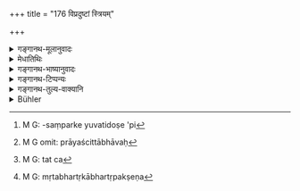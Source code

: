 +++
title = "176 विप्रदुष्टां स्त्रियम्"

+++

<details><summary>गङ्गानथ-मूलानुवादः</summary>

If the wife is particularly corrupt, her husband should keep her confined in one room, and should make her perform that penance which has been prescribed for males in cases of adultery.—(176)
</details>

<details><summary>मेधातिथिः</summary>

**वि**शेषेण **प्रदुष्टां** **निरुन्ध्यात्** पत्नीकार्येभ्यो निर्वर्तयेत् "अर्थस्य संग्रहे चैनाम्" (म्ध् ९.११) इत्यादिभ्यः । **एकवेश्मनीति** निगडबन्धे कर्तव्या । न स्वैरं भर्तृगृहे विहर्तुं लभेत । तत्र निरुद्धां प्रायश्चित्तं कारयेत् । 

- <u>किं</u> पुनः ।

- **<u>यत्</u> पुंसः परदारेषु** प्रायश्चित्तम् उपपातकं ब्राह्मणस्य तत्समानहीनजातीयासु पारदार्यम् इति । वर्णान्तराणां तद् एव । उत्तमागमने तु द्विगुणं वैश्यस्य त्रिगुणं ब्राह्मण्यां क्षत्रियस्य । तथायं विशेषो द्वे परदारे त्रीणि श्रोत्रियस्येति । शूद्रस्य ब्राह्मणीगमने महापातकप्रायश्चित्तम् । वैश्यस्य क्षत्रियागमन उपपातकं द्विगुणं त्रिगुणम् । केचित् तूत्तमागमने शूद्रस्य ब्राह्मणीवद् इच्छन्ति । "प्रातिलोम्ये वधः पुंसाम्" (य्ध् २.२८८) इति लिङ्गदर्शनात्, एतद् उक्तम् । दण्डेष्व् अपि विशेषो दर्शितः । यथैवोत्तमागमने पुंसां व्यवस्था तथैव स्त्रीणां हीनजातीयपुरुषसंपर्के चेति । दोषे ऽपि[^२७४] स्त्रीणाम् अर्धं प्रायश्चित्तम् । 


[^२७४]:
     M G: -saṃparke yuvatidoṣe 'pi

- प्रायश्चित्तार्धम् अर्हन्ति स्त्रियो रोगिण एव च ।

- बालश् चा षोडशाद् वर्षाद् अशीतिपरतः पुमान् ॥ 

- तथा दृष्टव्यभिचारायां गमने लघीयः । स्वैरिण्यां वृषल्याम् अवकीर्णः सचैलस्नानाद् उदकुम्भं दद्याद् ब्राह्मणाय । वैश्यायां चतुर्थकालाहारो ब्राह्मणं भोजयेत् । क्षत्रियायां त्रिरात्रोपोषणं यवाढकं दद्यात् । वैश्यवद् इत्य् अपि स्मर्यते । तद्वच् छूद्रम् आर्यायां द्रष्टव्यम् । ऋतौ वा गच्छतो गर्भम् आदधतो वा ।

- ब्राह्मणक्षत्रियविशां स्त्रियः शूद्रेण संगताः ।

- अप्रजाता विशुध्येयुः प्रायश्चित्तेत नेतरा ॥ (वध् २१.१२)

- अथ वा या एता न केनचिद् ऊह्यन्ते, वैश्येन चरन्ति, तद्गमने ऽस्ति प्रायश्चित्तं नेति संदेहः । 

- <u>कुतः</u> संशयः । 

- <u>दारशब्दस्य</u> संस्कारशब्दत्वात् । असति विवाहे न ता अस्य दारा इति व्यपदेशम् अर्हन्ति । पारदार्ये च प्रायश्चित्तम् । अतो नास्तीत्य् अवगच्छामः । यतस् तु "स्वदारनिरतः" (म्ध् ३.४५) इति नियमो विहितो ऽतो भवतीति मन्यामहे । 

- <u>किं</u> पुनर् अत्र युक्तम् ।

- <u>अस्तीति</u> ।

- <u>कुतः</u> ।

- <u>नियमस्य</u> विहितत्वात् । "अकुर्वन् विहितम्" (म्ध् ११.४३) इत्यादि, तदतिक्रमे प्रायश्चित्तस्मरणात् । मा भून् नामोपपातकम् । न तावता प्रायश्चित्ताभावः[^२७५] प्रायश्चित्तार्थम् उपपातकजातिभ्रंशकरादि परिगणितम् । सामान्यं तु निमित्तं सर्वत्राकुर्वन् विहितम् इत्यादि । 


[^२७५]:
     M G omit: prāyaścittābhāvaḥ

- उक्तं च प्राक् "स्वैरिणीत्यादि" ।

- <u>ननु</u>[^२७६] मृतभर्तृपक्षेण[^२७७] पितृपक्षेण वा संबद्धैव परदारव्यपदेश्या । अधिकाम् अविहारित्वात् स्वैरिण्यः । 


[^२७७]:
     M G: mṛtabhartṛkābhartṛpakṣeṇa


[^२७६]:
     M G: tat ca

- <u>सत्यम्</u> । वेश्यास्व् अपि स्वातन्त्र्यावलंबनः स्वैरिशब्दो न विरुध्यते ।

- अतश् च तासां सचैलस्नानोदकुम्भादिदानम् । 

- <u>तत्र केचिद्</u> आहुः । व्रतम् एतत् । तस्य "व्रतम्" (म्ध् ३.१) इत्य् उपक्रम्य "व्रतानीमानि धारयेत्" (म्ध् ४.१३) इति च यानि विहितानि तानि स्नातकव्रतानि, न सर्वपुरुषधर्मः ॥ ११.१७६ ॥
</details>

<details><summary>गङ्गानथ-भाष्यानुवादः</summary>

If she is ‘*particularly corrupt the husband should keep her confined*’—*i.e*., keep her away from all the duties of a wife’ such as ‘the collecting of wealth’ and so forth (described under 9.11).

‘*In one room*’—*i.e*., she should be kept in chains, and should not be permitted to roam about at will in her husband’s house.

While thus confined, she should be made to perform the necessary expiation.

“What expiation?”

‘*That penance which, has been prescribed for males in cases of adultery*’—that is, in the case of a Brāhmaṇa, adultery, when committed upon a woman of equal or inferior castes, is to be treated as a ‘minor offence,’ which involves the corresponding expiation. So also in the case of men of other castes; but when these latter commit the act on a woman of a superior caste, the expiation for the Vaiśya shall be double; it shall be triple in the case of a Kṣatriya misbehaving with a Brāhmaṇa woman. But for a Vedic scholar, the expiation shall be trebled;—when a Śūdra misbehaves with a Brāhmaṇa woman, the expiation is that which has been prescribed for ‘heinous offences’;—when a Vaiśya misbehaves with a Kṣatriya woman, it is to be treated as a ‘minor offence.’ All this distinction has been explained under ‘Punishments,’ The rules regarding women misbehaving with men of inferior castes shall be the same as those relating to men misbehaving with women of superior castes.

But though the offence may be equal, the corresponding expiation for women shall be only *half* (of what is prescribed for males);—‘women and sick men, boys up to the sixteenth year of age and men after or beyond the eightieth year are subject to only one-half of the prescribed expiation’—says a text

The expiation is lighter in the case of a woman whose unchastity is well known. For instance, if one misbehaves with an unchaste low-caste woman, he should bathe along with his clothes and give a water-jar to a Brāhmaṇa; and if with a similar Vaiśya woman, he should take food at the fourth meal-time and feed Brāhmaṇas; if with a Kṣatriya woman, he should fast for three days and should give a *yavāṭaka*. It has also been declared that he may be treated like a Vaiśya. The same should be understood to be the case with the wife of a Śūdra. In connection with people having intercourse with women during their courses or bringing about their conception, it has been declared that—‘if women of the Brāhmaṇa, Kṣatriya and Vaiśya castes, have intercourse with a Śūdra, they could be purified by expiations, if they have not conceived,—not otherwise.’

In the case of women who have not been wedded by any one, and live by prostitution, it is doubtful whether or not an expiation is necessary for having intercourse with them.

“Why should there be any such doubt?”

Because the term ‘*dāra*,’ ‘wife,’ connotes consecration (a woman who has passed through the sacrament of marriage); and when no marriage has been performed, the woman cannot be called any one’s ‘wife and expiations are necessary only in the case of intercourse with the ‘*wife*’ *of another person*. This would lead us to the conclusion that in the case in question no expiation is needed. On the other band, since it has been laid down that ‘one should remain attached *to his own* wife,’ we think that there should be expiation in the case in question (as it involves infidelity to one’s own wife).

“What then is the right view on this point?”

The right view is that expiation *is* necessary.

“Why so?”

Because the restriction (that one should he devoted to his own wife) has been directly *enjoined*, and expiation has been declared to be necessary in the case of one’s omitting to do what has been *enjoined* (11.41). Even though the offence may not fall under the category of ‘minor offences,’ yet that does not mean that there is to be no expiation. The various kinds of offences—‘minor offences,’ ‘offences leading to loss of caste,’ and so forth—have been enumerated, not by way of an exhaustive list (of offences requiring expiation), but only for the purpose of indicating the necessary expiations. The condition common to all offences has been summed up as—‘omitting to do what is enjoined, etc., etc.’ (11.44). The ease of the ‘wanton’ woman has been already explained, and the prostitute also is an ‘unchaste woman.’

“As a matter of fact, only that woman is to be called ‘another’s wife,’ ‘*paradāra*’ (in connection with the present context) who has intercourse with the paternal or maternal relations of her husband; and such women become known as ‘wanton,’ when they have intercourse with several men.”

True; but to the prostitute also, the term ‘*svairiṇī*,’ ^(‘)wanton,’ is applicable on the basis of her *wantonness or want of self-control*.

Hence in the case of these, there should he both, bathing along with clothes, and also the giving of a water-jar.

In connection with adultery some people hold the following opinion—The avoiding of sexual intercourse is of the nature of a *vow*, and as such pertains, not to all men, but to the Accomplished Student; as it is in reference to him that the texts have set forth the section beginning with the words^(‘)now his vow,’ and ending with—^(‘)these vows he shall keep.’—(176)
</details>

<details><summary>गङ्गानथ-टिप्पन्यः</summary>

The second half of this verse is quoted in *Mitākṣarā* (1.70), and again under 3.265, as laying down the ‘Three Years’ Penance’ and such other penances for the woman’s offence of adultery with a man of the higher caste;—and in *Aparārka* (p. 98);—and the first half is quoted in
*Parāśaramādhava* (Prāyaścitta, p. 285), which explains that the first
half of the verse lays down what is to be done by the husband of the offending woman, and the second half what is to be done by the woman herself;—and in *Prāyaścittaviveka* (p. 370), which says that the meaning is that the husband should keep her in a room, without toilet or bath, meanly dressed, sleeping on the ground, with food just enough to keep her alive,—all this till her next menstruation.
</details>

<details><summary>गङ्गानथ-तुल्य-वाक्यानि</summary>

**(verses 11.176-177)  
**

*Mahābhārata* (12.165.63).—‘If one’s wife has misbehaved, she shall be
kept confined, and made to perform the same penance that has been prescribed for the man committing adultery.’

*Viṣṇu* (53.8).—‘A woman who has committed adultery once must perform
that penance which has been prescribed for the adulterer.’

*Paribhāṣā* (Aparārka, p. 1124).—‘For women and invalids, the expiatory
penances are only half of what has been prescribed for men.’

*Bṛhaspati* (Do., p. 1124).—‘The woman who commits adultery should
perform that same penance which men perform for the guilt of having intercourse with women of the same caste...... If the act has been committed without the woman’s consent, her husband shall keep her guarded in the house, clad in dirty clothes, sleeping on the ground, and subsisting on food given to her just enough to keep her alive; and he should have the expiatory penances of *Kṛcchra* and *Parāka* performed by her.’

*Uśanas* (Do., p. 1125).—‘If a man’s wife has misbehaved, he should keep
her clad in inferior clothes, with all her authority taken away from her; and she should he made to perform either the *Cāndrāyaṇa* or the
*Prājāpatya*.’

*Saṃvarta* (Do.).—‘If a woman has been ravished by force, with her heart
burning with shame, she becomes purified by performing the *Prājāpatya*; there is no other purification for her.’

*Ṛṣyaśṛṇga* (Do.).—‘If a woman has been ravished by force by a man of
her own caste, her expiation shall consist of fasting for three days.’

*Gautama* (Do.)—‘A misbehaved woman shall be kept guarded and receive
mere subsistence.’
</details>

<details><summary>Bühler</summary>

177	An exceedingly corrupt wife let her husband confine to one apartment, and compel her to perform the penance which is prescribed for males in cases of adultery.
</details>
